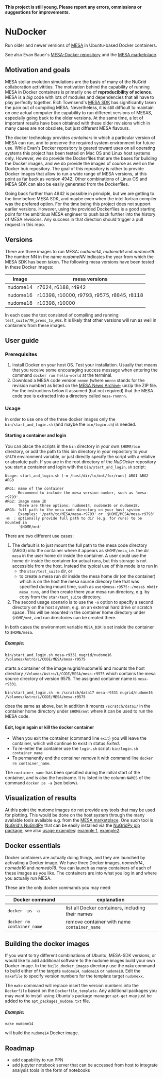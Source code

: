 **This project is still young. Please report any errors, ommissions or suggestions for improvements.**

# NuDocker
Run older and newer versions of [MESA](http://mesa.sourceforge.net) in Ubuntu-based Docker containers.

See also Evan Bauer's [MESA-Docker repository](https://github.com/evbauer/MESA-Docker) and the [MESA marketplace](http://www.mesastars.org).

## Motivation and goals
MESA stellar evolution simulations are the basis of many of the NuGrid collaboration activitities. The motivation behind the capability of running MESA in Docker containers is primarily one of **reproducibility of science**. MESA is a _big_ code with lots of modules and dependencies that all have to play perfectly together. Rich Townsend's [MESA SDK](http://www.astro.wisc.edu/~townsend/static.php?ref=mesasdk) has significantly taken the pain out of compiling MESA. Nevertheless, it is still difficult to maintain on one actual computer the capability to run different versions of MESAS, especially going back to the older versions. At the same time, a lot of important results have been obtained with these older revisions which in many cases are not obsolete, but just different MESA flavours. 

The docker technology provides _containers_ in which a particular version of MESA can run, and to preserve the required system environment for future use. While Evan's Docker repository is geared toward uses on all operating systems this project has been tested on Mac OS and Linux host systems only. However, we do provide the Dockerfiles that are the bases for building the Docker images, and we do provide the images of course as well on the Docker hub repository. The goal of this repository is rather to provide Docker images that allow to run a wide range of MESA versions, at this point as far back as version 4942. Other combinations of Linux OS and MESA SDK can also be easily generated from the Dockerfiles.

Going back further than 4942 is possible in principle, but we are getting to the time before MESA SDK, and maybe even when the intel fortran compiler was the prefered option. For the time being this project does not support earlier versions. However, using the provided Dockerfiles is a good starting point for the ambitious MESA engineer to push back further into the history of MESA revisions.  Any success in that direction should trigger a pull request in this repo. 

## Versions
There are three images to run MESA: _nudome14_, _nudome16_ and _nudome18_. The number NN in the name _nudomeNN_ indicates the year from which the MESA SDK has been taken. The following mesa versions have been tested in these Docker images:

Image | mesa versions
------|--------------
nudome14 | r7624, r6188, r4942
nudome16 | r10398, r10000, r9793, r9575, r8845, r8118
nudome18 | r10398, r10000 
 
In each case the test consisted of compiling and running `test_suite/7M_prems_to_AGB`. It is likely that other versions will run as well in containers from these images.

## User guide

### Prerequisites
1. Install Docker on your host OS. Test your installation. Usually that means that you receive some encouraging success message when entering the command `docker run hello-world` at the terminal.
2. Download a MESA code version `nnnnn` (where `nnnnn` stands for the revision number) as listed on the [MESA News Archive](http://mesa.sourceforge.net/news.html); unzip the ZIP file. For the instructions below it assumed (but not required) that the MESA code tree is extracted into a directory called `mesa-rnnnnn`.

### Usage
In order to use one of the three docker images only the `bin/start_and_login.sh` (and maybe the `bin/login.sh`) is needed. 

#### Starting a container and login
You can place the scripts in the `bin` directory in your own `$HOME/bin` directory, or add the path to this bin directory in your repository to your `$PATH` environment variable, or just directly specify the script with a relative or absolute path. If you are in the root directory of the _NuDOcker_ repository you start a container and login with the `bin/start_and_login.sh` script:

```
Usage: start_and_login.sh [-m /host/dir/to/mnt/for/runs] ARG1 ARG2 ARG3

ARG1: name of the container 
      Recommend to include the mesa version number, such as 'mesa-r9793'.
ARG2: image name ID
      There are three options: nudome14, nudome16 or nudome18.
ARG3: full path to the mesa code directory on your host system
      Examples: '/path/to/MESA/mesa-r9793' or '$HOME/MESA/mesa-r9793'
-m  : optionally provide full path to dir (e.g. for runs) to be mounted in
      '$HOME/mnt'
```

There are two different use cases:
1. The default is to just mount the full path to the mesa code directory (ARG3) into the container where it appears as `$HOME/mesa`, i.e. the dir `mesa` in the user home dir inside the container. A user could use the home dir inside the container for actual runs, but this storage is not accessible from the host. Instead the typical use of this mode is to run in 
	- the `star/test_suite` dir, or
	- to create a mesa run dir inside the mesa home dir (on the container) which is on the host the mesa source direcory tree that was specified during mount time, such as `user@mesa-r9575:~/mesa$ mkdir mesa_runs`, and then create there your mesa run directory, e.g. by copy from the `star/test_suite` directory.
2. The second usage scenario is to use the `-m` option to specify a second directory on the host system, e.g. on an external hard drive or scratch space. This will be mounted in the container home directory under `$HOME/mnt`, and run directories can be created there. 

In both cases the environment variable `MESA_DIR` is set inside the container to `$HOME/mesa`.

	
	
##### Example: 
```
bin/start_and_login.sh mesa-r9331 nugrid/nudome16 /Volumes/Astro/L/CODE/MESA/mesa-r9575
```
starts a container of the image nugrid/nudome16 and mounts the host directory `/Volumes/Astro/L/CODE/MESA/mesa-r9575` which contains the mesa source directory of version 9575. The assigned container name is `mesa-r9331`. 

```
bin/start_and_login.sh -m /scratch/data17 mesa-r9331 nugrid/nudome16 /Volumes/Astro/L/CODE/MESA/mesa-r9575
```
does the same as above, but in addition it mounts `/scratch/data17` in the container home directory under `$HOME/mnt` where it can be used to run the MESA code. 

#### Exit, login again or kill the docker container

* When you exit the container (command line `exit`) you will leave the container, which will continue to exist in status _Exited_. 
* To re-enter the container use the `login.sh` script: `bin/login.sh container_name`
* To permanently end the container _remove_ it with command line `docker rm container_name`. 

The `container_name` has been specified during the initial start of the container, and is also the hostname. It is listed in the column `NAMES` of the command `docker ps -a` (see below).

## Visualization of results
At this point the nudome images do not provide any tools that may be used for plotting. This would be done on the host system through the many available tools available e.g. from the [MESA marketplace](http://mesastar.org). One such tool is [NuGrid's NuGridPy](https://nugrid.github.io/NuGridPy) that can be easily installed via the [NuGridPy pip package](https://pypi.org/project/NuGridpy), see also [usage examples](https://github.com/NuGrid/wendi-examples): [example 1](https://github.com/NuGrid/wendi-examples/blob/master/Stellar%20evolution%20and%20nucleosynthesis%20data/Star_explore.ipynb), [example2](https://github.com/NuGrid/wendi-examples/blob/master/Stellar%20evolution%20and%20nucleosynthesis%20data/Examples/Teaching_explore_MESA_stellar_evolution.ipynb). 


## Docker essentials
Docker containers are actually doing things, and they are launched by activating a Docker image. We have three Docker images, _nomedo14_, _nomedo16_ and _nomedo18_. You can launch as many containers of each of these images as you like. The containers are into what you log in and where you actually run MESA.

These are the only docker commands you may need:

Docker command | explanation
---------------|-------------
`docker -ps -a` | list all Docker containers, including their names
`docker rm container_name` | remove container with name `container_name`


## Building the docker images
If you want to try different combinations of Ubuntu, MESA-SDK versions, or would like to add additional software to the nudome images build your own Docker image. In the `build_docker_images` directory use the `make` command to build either of the targets `nudome14`, `nudome16` or `nudome18`. Edit the `makefile` to specify version numbers for the template target `nudomexx`. 

The `make` command will replace insert the version numbers into the `Dockerfile` based on the `Dockerfile_template`. Any additional packages you may want to install using Ubuntu's package manager `apt-get` may just be added to the `apt_packages_nudome.txt` file.

##### Example:
```
make nudome14
```
will build the `nudome14` Docker image.

## Roadmap
* add capability to run PPN
* add jupyter notebook server that can be accessed from host to integrate analysis tools in the form of notebooks
